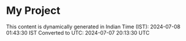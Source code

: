 # My Project

This content is dynamically generated in Indian Time (IST): 2024-07-08 01:43:30 IST
Converted to UTC: 2024-07-07 20:13:30 UTC
